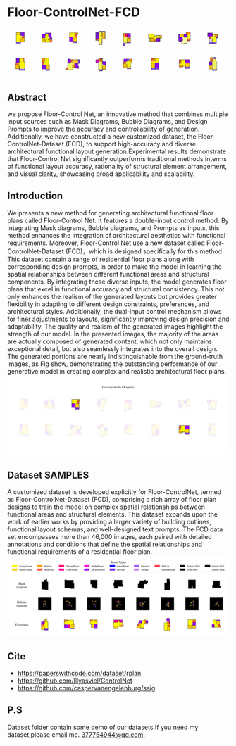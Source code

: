 # Floor-ControlNet-FCD 
![Example Image](./dataset/61EA2D47-F46B-46da-B46E-F72EF76DC920.png)
## Abstract
we propose Floor-Control Net, an innovative method that combines multiple input sources such as Mask Diagrams, Bubble Diagrams, and Design Prompts to improve the accuracy and controllability of generation. Additionally, we have constructed a new customized dataset, the Floor-ControlNet-Dataset (FCD), to support high-accuracy and diverse architectural functional layout generation.Experimental results demonstrate that Floor-Control Net significantly outperforms traditional methods interms of functional layout accuracy, rationality of structural element arrangement, and visual clarity, showcasing broad applicability and scalability.
## Introduction
We presents a new method for generating architectural functional floor plans called Floor-Control Net. It features a double-input control method. By integrating Mask diagrams, Bubble diagrams, and Prompts as inputs, this method enhances the integration of architectural aesthetics with functional requirements. Moreover, Floor-Control Net use a new dataset called Floor-ControlNet-Dataset (FCD)，which is designed specifically for this method. This dataset contain a range of residential floor plans along with corresponding design prompts, in order to make the model in learning the spatial relationships between different functional areas and structural components. By integrating these diverse inputs, the model generates floor plans that excel in functional accuracy and structural consistency. This not only enhances the realism of the generated layouts but provides greater flexibility in adapting to different design constraints, preferences, and architectural styles. Additionally, the dual-input control mechanism allows for finer adjustments to layouts, significantly improving design precision and adaptability. The quality and realism of the generated images highlight the strength of our model. In the presented images, the majority of the areas are actually composed of generated content, which not only maintains exceptional detail, but also seamlessly integrates into the overall design. The generated portions are nearly indistinguishable from the ground-truth images, as Fig show, demonstrating the outstanding performance of our generative model in creating complex and realistic architectural floor plans.
![Example Image](./dataset/未标题-2.png)
## Dataset SAMPLES
A customized dataset is developed explicitly for Floor-ControlNet, termed as Floor-ControlNet-Dataset (FCD), comprising a rich array of floor plan designs to train the model on complex spatial relationships between functional areas and structural elements. This dataset expands upon the work of earlier works by providing a larger variety of building outlines, functional layout schemas, and well-designed text prompts. The FCD data set encompasses more than 46,000 images, each paired with detailed annotations and conditions that define the spatial relationships and functional requirements of a residential floor plan. 
![Example Image](./dataset/未标题-3.png)

## Cite
* https://paperswithcode.com/dataset/rplan
* https://github.com/lllyasviel/ControlNet
* https://github.com/caspervanengelenburg/ssig
## P.S
Dataset folder contain some demo of our datasets.If you need my dataset,please email me. 377754944@qq.com.
